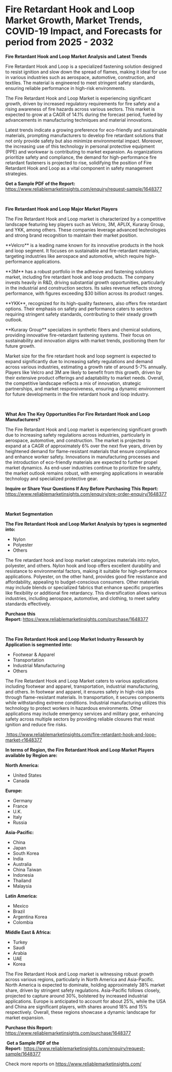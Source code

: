 <p><h1>Fire Retardant Hook and Loop Market Growth, Market Trends, COVID-19 Impact, and Forecasts for period from 2025 - 2032</h1></p><p><strong>Fire Retardant Hook and Loop Market Analysis and Latest Trends</strong></p>
<p><p>Fire Retardant Hook and Loop is a specialized fastening solution designed to resist ignition and slow down the spread of flames, making it ideal for use in various industries such as aerospace, automotive, construction, and textiles. The material is engineered to meet stringent safety standards, ensuring reliable performance in high-risk environments.</p><p>The Fire Retardant Hook and Loop Market is experiencing significant growth, driven by increased regulatory requirements for fire safety and a rising awareness of fire hazards across various sectors. This market is expected to grow at a CAGR of 14.1% during the forecast period, fueled by advancements in manufacturing techniques and material innovations. </p><p>Latest trends indicate a growing preference for eco-friendly and sustainable materials, prompting manufacturers to develop fire retardant solutions that not only provide safety but also minimize environmental impact. Moreover, the increasing use of this technology in personal protective equipment (PPE) and workwear is contributing to market expansion. As organizations prioritize safety and compliance, the demand for high-performance fire retardant fasteners is projected to rise, solidifying the position of Fire Retardant Hook and Loop as a vital component in safety management strategies.</p></p>
<p><strong>Get a Sample PDF of the Report:&nbsp;</strong> <a href="https://www.reliablemarketinsights.com/enquiry/request-sample/1648377?utm_campaign=2669&utm_medium=2&utm_source=Github&utm_content=ia&utm_term=04042025&utm_id=fire-retardant-hook-and-loop">https://www.reliablemarketinsights.com/enquiry/request-sample/1648377</a></p>
<p>&nbsp;</p>
<p><strong>Fire Retardant Hook and Loop Major Market Players</strong></p>
<p><p>The Fire Retardant Hook and Loop market is characterized by a competitive landscape featuring key players such as Velcro, 3M, APLIX, Kuraray Group, and YKK, among others. These companies leverage advanced technologies and strong brand recognition to maintain their market position.</p><p>**Velcro** is a leading name known for its innovative products in the hook and loop segment. It focuses on sustainable and fire-retardant materials, targeting industries like aerospace and automotive, which require high-performance applications.</p><p>**3M** has a robust portfolio in the adhesive and fastening solutions market, including fire retardant hook and loop products. The company invests heavily in R&D, driving substantial growth opportunities, particularly in the industrial and construction sectors. Its sales revenue reflects strong performance, with figures exceeding $30 billion across its product ranges.</p><p>**YKK**, recognized for its high-quality fasteners, also offers fire retardant options. Their emphasis on safety and performance caters to sectors requiring stringent safety standards, contributing to their steady growth outlook.</p><p>**Kuraray Group** specializes in synthetic fibers and chemical solutions, providing innovative fire-retardant fastening systems. Their focus on sustainability and innovation aligns with market trends, positioning them for future growth.</p><p>Market size for the fire retardant hook and loop segment is expected to expand significantly due to increasing safety regulations and demand across various industries, estimating a growth rate of around 5-7% annually. Players like Velcro and 3M are likely to benefit from this growth, driven by their extensive product offerings and adaptability to market needs. Overall, the competitive landscape reflects a mix of innovation, strategic partnerships, and market responsiveness, ensuring a dynamic environment for future developments in the fire retardant hook and loop industry.</p></p>
<p>&nbsp;</p>
<p><strong>What Are The Key Opportunities For Fire Retardant Hook and Loop Manufacturers?</strong></p>
<p><p>The Fire Retardant Hook and Loop market is experiencing significant growth due to increasing safety regulations across industries, particularly in aerospace, automotive, and construction. The market is projected to expand at a CAGR of approximately 6% over the next five years, driven by heightened demand for flame-resistant materials that ensure compliance and enhance worker safety. Innovations in manufacturing processes and the introduction of eco-friendly materials are expected to further propel market dynamics. As end-user industries continue to prioritize fire safety, the market outlook remains robust, with emerging applications in wearable technology and specialized protective gear.</p></p>
<p><strong>Inquire or Share Your Questions If Any Before Purchasing This Report:</strong> <a href="https://www.reliablemarketinsights.com/enquiry/pre-order-enquiry/1648377?utm_campaign=2669&utm_medium=2&utm_source=Github&utm_content=ia&utm_term=04042025&utm_id=fire-retardant-hook-and-loop">https://www.reliablemarketinsights.com/enquiry/pre-order-enquiry/1648377</a></p>
<p>&nbsp;</p>
<p><strong>Market Segmentation</strong></p>
<p><strong>The Fire Retardant Hook and Loop Market Analysis by types is segmented into:</strong></p>
<p><ul><li>Nylon</li><li>Polyester</li><li>Others</li></ul></p>
<p><p>The fire retardant hook and loop market categorizes materials into nylon, polyester, and others. Nylon hook and loop offers excellent durability and resistance to environmental factors, making it suitable for high-performance applications. Polyester, on the other hand, provides good fire resistance and affordability, appealing to budget-conscious consumers. Other materials may include blends or specialized fabrics that enhance specific properties like flexibility or additional fire retardancy. This diversification allows various industries, including aerospace, automotive, and clothing, to meet safety standards effectively.</p></p>
<p><strong>Purchase this Report:&nbsp;</strong><a href="https://www.reliablemarketinsights.com/purchase/1648377?utm_campaign=2669&utm_medium=2&utm_source=Github&utm_content=ia&utm_term=04042025&utm_id=fire-retardant-hook-and-loop">https://www.reliablemarketinsights.com/purchase/1648377</a></p>
<p>&nbsp;</p>
<p><strong>The Fire Retardant Hook and Loop Market Industry Research by Application is segmented into:</strong></p>
<p><ul><li>Footwear & Apparel</li><li>Transportation</li><li>Industrial Manufacturing</li><li>Others</li></ul></p>
<p><p>The Fire Retardant Hook and Loop Market caters to various applications including footwear and apparel, transportation, industrial manufacturing, and others. In footwear and apparel, it ensures safety in high-risk jobs through flame-resistant materials. In transportation, it secures components while withstanding extreme conditions. Industrial manufacturing utilizes this technology to protect workers in hazardous environments. Other applications may include emergency services and military gear, enhancing safety across multiple sectors by providing reliable closures that resist ignition and reduce fire risks.</p></p>
<p><a href="https://www.reliablemarketinsights.com/fire-retardant-hook-and-loop-market-r1648377?utm_campaign=2669&utm_medium=2&utm_source=Github&utm_content=ia&utm_term=04042025&utm_id=fire-retardant-hook-and-loop">&nbsp;https://www.reliablemarketinsights.com/fire-retardant-hook-and-loop-market-r1648377</a></p>
<p><strong>In terms of Region, the Fire Retardant Hook and Loop Market Players available by Region are:</strong></p>
<p>
    <p> <strong> North America: </strong>
        <ul>
            <li>United States</li>
            <li>Canada</li>
        </ul>
        </p> 
    <p> <strong> Europe: </strong>
        <ul>
            <li>Germany</li>
            <li>France</li>
            <li>U.K.</li>
            <li>Italy</li>
            <li>Russia</li>
        </ul>
        </p> 
    <p> <strong> Asia-Pacific: </strong>
        <ul>
            <li>China</li>
            <li>Japan</li>
            <li>South Korea</li>
            <li>India</li>
            <li>Australia</li>
            <li>China Taiwan</li>
            <li>Indonesia</li>
            <li>Thailand</li>
            <li>Malaysia</li>
        </ul>
        </p> 
    <p> <strong> Latin America: </strong>
        <ul>
            <li>Mexico</li>
            <li>Brazil</li>
            <li>Argentina Korea</li>
            <li>Colombia</li>
        </ul>
        </p> 
    <p> <strong> Middle East & Africa: </strong>
        <ul>
            <li>Turkey</li>
            <li>Saudi</li>
            <li>Arabia</li>
            <li>UAE</li>
            <li>Korea</li>
        </ul>
    </p>
    </p>
<p><p>The Fire Retardant Hook and Loop market is witnessing robust growth across various regions, particularly in North America and Asia-Pacific. North America is expected to dominate, holding approximately 38% market share, driven by stringent safety regulations. Asia-Pacific follows closely, projected to capture around 30%, bolstered by increased industrial applications. Europe is anticipated to account for about 25%, while the USA and China are significant players, with shares around 18% and 15% respectively. Overall, these regions showcase a dynamic landscape for market expansion.</p></p>
<p><strong>Purchase this Report: </strong><a href="https://www.reliablemarketinsights.com/purchase/1648377?utm_campaign=2669&utm_medium=2&utm_source=Github&utm_content=ia&utm_term=04042025&utm_id=fire-retardant-hook-and-loop">https://www.reliablemarketinsights.com/purchase/1648377</a></p>
<p>&nbsp;<strong>Get a Sample PDF of the Report:&nbsp;&nbsp;</strong><a href="https://www.reliablemarketinsights.com/enquiry/request-sample/1648377?utm_campaign=2669&utm_medium=2&utm_source=Github&utm_content=ia&utm_term=04042025&utm_id=fire-retardant-hook-and-loop">https://www.reliablemarketinsights.com/enquiry/request-sample/1648377</a></p>
<p><strong></strong></p>
<p>Check more reports on <a href="https://www.reliablemarketinsights.com/?utm_campaign=2669&utm_medium=2&utm_source=Github&utm_content=ia&utm_term=04042025&utm_id=fire-retardant-hook-and-loop">https://www.reliablemarketinsights.com/</a></p>